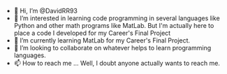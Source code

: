 - 👋 Hi, I’m @DavidRR93
- 👀 I’m interested in learning code programming in several languages like Python and other math programs like MatLab. But I'm actually here to place a code I developed for my Career's Final Project
- 🌱 I’m currently learning MatLab for my Career's Final Project.
- 💞️ I’m looking to collaborate on whatever helps to learn programming languages.
- 📫 How to reach me ... Well, I doubt anyone actually wants to reach me.

<!---
DavidRR93/DavidRR93 is a ✨ special ✨ repository because its `README.md` (this file) appears on your GitHub profile.
You can click the Preview link to take a look at your changes.
--->
